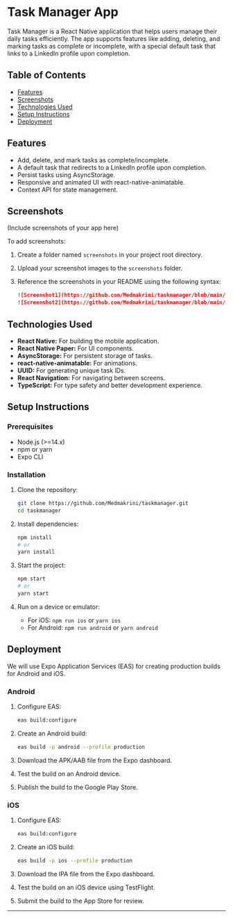 # Task Manager App

Task Manager is a React Native application that helps users manage their daily tasks efficiently. The app supports features like adding, deleting, and marking tasks as complete or incomplete, with a special default task that links to a LinkedIn profile upon completion.

## Table of Contents

- [Features](#features)
- [Screenshots](#screenshots)
- [Technologies Used](#technologies-used)
- [Setup Instructions](#setup-instructions)
- [Deployment](#deployment)

## Features

- Add, delete, and mark tasks as complete/incomplete.
- A default task that redirects to a LinkedIn profile upon completion.
- Persist tasks using AsyncStorage.
- Responsive and animated UI with react-native-animatable.
- Context API for state management.

## Screenshots

(Include screenshots of your app here)

To add screenshots:

1. Create a folder named `screenshots` in your project root directory.
2. Upload your screenshot images to the `screenshots` folder.
3. Reference the screenshots in your README using the following syntax:

    ```markdown
    ![Screenshot1](https://github.com/Medmakrini/taskmanager/blob/main/assets/Demo/IMG_3179.PNG)
    ![Screenshot2](https://github.com/Medmakrini/taskmanager/blob/main/assets/Demo/IMG_3179.PNG)
    ```

## Technologies Used

- **React Native:** For building the mobile application.
- **React Native Paper:** For UI components.
- **AsyncStorage:** For persistent storage of tasks.
- **react-native-animatable:** For animations.
- **UUID:** For generating unique task IDs.
- **React Navigation:** For navigating between screens.
- **TypeScript:** For type safety and better development experience.

## Setup Instructions

### Prerequisites

- Node.js (>=14.x)
- npm or yarn
- Expo CLI

### Installation

1. Clone the repository:
    ```bash
    git clone https://github.com/Medmakrini/taskmanager.git
    cd taskmanager
    ```

2. Install dependencies:
    ```bash
    npm install
    # or
    yarn install
    ```

3. Start the project:
    ```bash
    npm start
    # or
    yarn start
    ```

4. Run on a device or emulator:
    - For iOS: `npm run ios` or `yarn ios`
    - For Android: `npm run android` or `yarn android`

## Deployment

We will use Expo Application Services (EAS) for creating production builds for Android and iOS.

### Android

1. Configure EAS:
    ```bash
    eas build:configure
    ```

2. Create an Android build:
    ```bash
    eas build -p android --profile production
    ```

3. Download the APK/AAB file from the Expo dashboard.

4. Test the build on an Android device.

5. Publish the build to the Google Play Store.

### iOS

1. Configure EAS:
    ```bash
    eas build:configure
    ```

2. Create an iOS build:
    ```bash
    eas build -p ios --profile production
    ```

3. Download the IPA file from the Expo dashboard.

4. Test the build on an iOS device using TestFlight.

5. Submit the build to the App Store for review.

---
